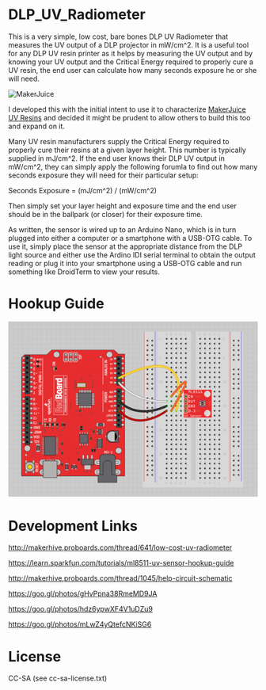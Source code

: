 # DLP_UV_Radiometer

This is a very simple, low cost, bare bones DLP UV Radiometer that measures the UV output of a DLP projector in mW/cm^2.  It is a useful tool for any DLP UV resin printer as it helps by measuring the UV output and by knowing your UV output and the Critical Energy required to properly cure a UV resin, the end user can calculate how many seconds exposure he or she will need.

![MakerJuice](https://cdn.shopify.com/s/files/1/1224/0904/t/3/assets/logo.png?12462862481027598830 "MakerJuice Labs")

I developed this with the initial intent to use it to characterize [MakerJuice UV Resins](http://www.makerjuice.com/) and decided it might be prudent to allow others to build this too and expand on it.

Many UV resin manufacturers supply the Critical Energy required to properly cure their resins at a given layer height.  This number is typically supplied in mJ/cm^2.  If the end user knows their DLP UV output in mW/cm^2, they can simply apply the following forumla to find out how many seconds exposure they will need for their particular setup:

Seconds Exposure = (mJ/cm^2) / (mW/cm^2)

Then simply set your layer height and exposure time and the end user should be in the ballpark (or closer) for their exposure time.

As written, the sensor is wired up to an Arduino Nano, which is in turn plugged into either a computer or a smartphone with a USB-OTG cable.  To use it, simply place the sensor at the appropriate distance from the DLP light source and either use the Ardino IDI serial terminal to obtain the output reading or plug it into your smartphone using a USB-OTG cable and run something like DroidTerm to view your results.

# Hookup Guide

![Wiring](/Arduino/ML8511_UV_Hookup.png?raw=true "Sparkfun Redboard and ML8511 Sensor")

# Development Links

http://makerhive.proboards.com/thread/641/low-cost-uv-radiometer

https://learn.sparkfun.com/tutorials/ml8511-uv-sensor-hookup-guide

http://makerhive.proboards.com/thread/1045/help-circuit-schematic

https://goo.gl/photos/gHvPpna38RmeMD9JA

https://goo.gl/photos/hdz6ypwXF4V1uDZu9

https://goo.gl/photos/mLwZ4yQtefcNKiSG6


# License

CC-SA (see cc-sa-license.txt)